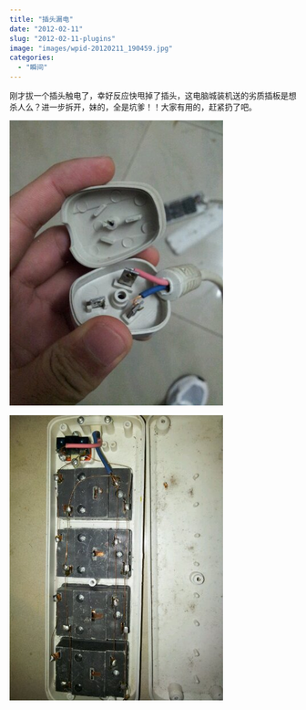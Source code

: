 ```yaml
---
title: "插头漏电"
date: "2012-02-11"
slug: "2012-02-11-plugins"
image: "images/wpid-20120211_190459.jpg"
categories: 
  - "瞬间"
---
```

刚才拔一个插头触电了，幸好反应快甩掉了插头，这电脑城装机送的劣质插板是想杀人么？进一步拆开，妹的，全是坑爹！！大家有用的，赶紧扔了吧。

![image](images/wpid-20120211_190459.jpg "20120211_190459.jpg")

![image](images/wpid-20120211_190546.jpg "20120211_190546.jpg")

